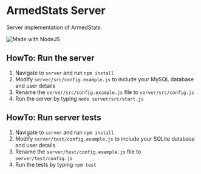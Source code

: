 # ArmedStats Server
Server implementation of ArmedStats.

![Made with NodeJS](https://img.shields.io/badge/Made%20With-NodeJS-green?style=for-the-badge)

## HowTo: Run the server
1. Navigate to `server` and run `npm install`
2. Modify `server/src/config.example.js` to include your MySQL database and user details
3. Rename the `server/src/config.example.js` file to `server/src/config.js`
4. Run the server by typing `node server/src/start.js`

## HowTo: Run server tests
1. Navigate to `server` and run `npm install`
2. Modify `server/test/config.example.js` to include your SQLite database and user details
3. Rename the `server/test/config.example.js` file to `server/test/config.js`
4. Run the tests by typing `npm test`
